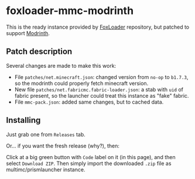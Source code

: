 # foxloader-mmc-modrinth

This is the ready instance provided by [FoxLoader](https://github.com/Fox2Code/FoxLoader) repository, but patched to support [Modrinth](https://modrinth.com/).

## Patch description

Several changes are made to make this work:
- File `patches/net.minecraft.json`: changed version from `no-op` to `b1.7.3`, so the modrinth could properly fetch minecraft version.
- New file `patches/net.fabricmc.fabric-loader.json`: a stab with `uid` of fabric present, so the launcher could treat this instance as "fake" fabric.
- File `mmc-pack.json`: added same changes, but to cached data.

## Installing

Just grab one from `Releases` tab.

Or... if you want the fresh release (why?), then:

Click at a big green button with `Code` label on it (in this page), and then select `Download ZIP`. Then simply import the downloaded `.zip` file as multimc/prismlauncher instance.
